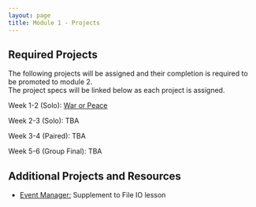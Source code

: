 ```yaml
---
layout: page
title: Module 1 - Projects
---
```


## Required Projects
The following projects will be assigned and their completion is required to be promoted to module 2.  
The project specs will be linked below as each project is assigned.


<!-- Week 1 (Ungraded): [Credit Check](./credit_check.markdown)-->
<!-- Alternate between Flash Cards and War or Peace for repeaters -->
<!-- Week 1-2 (Solo): [War or Peace](./war_or_peace/) [Flash Cards](./flashcards/) -->
Week 1-2 (Solo):  [War or Peace](./war_or_peace/) 
<!-- Week 2-3 (Solo): [DMV](./dmv/)  -->
Week 2-3 (Solo): TBA  
<!-- Option to add more advanced option with Connect Four as other pair project -->
<!-- Week 3-4 (Paired): [Battleship](./battleship/) -->
Week 3-4 (Paired): TBA  
<!-- Week 4 Extra Time!: [Beat Box](./beat_box/)  -->
<!-- Week 5-6 (Group Final): TBD -->
Week 5-6 (Group Final): TBA  

## Additional Projects and Resources

- [Event Manager:](./event_manager.markdown) Supplement to File IO lesson
